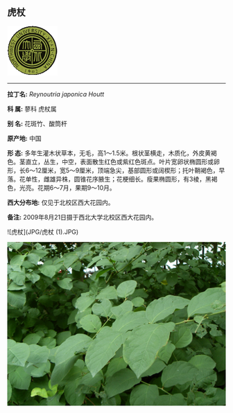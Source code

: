 ## 虎杖

![西北大学校园网络植物志](JPG/nwu.gif)

---

**拉丁名:**  _Reynoutria japonica Houtt_

**科 属:** 蓼科 虎杖属

**别 名:** 花斑竹、酸筒杆

**原产地:** 中国 

**形  态:** 多年生灌木状草本，无毛，高1～1.5米。根状茎横走，木质化，外皮黄褐色。茎直立，丛生，中空，表面散生红色或紫红色斑点。叶片宽卵状椭圆形或卵形，长6～12厘米，宽5～9厘米，顶端急尖，基部圆形或阔楔形；托叶鞘褐色，早落。花单性，雌雄异株，圆锥花序腋生；花梗细长。瘦果椭圆形，有3棱，黑褐色，光亮。花期6～7月，果期9～10月。

**西大分布地:** 仅见于北校区西大花园内。

**备注:** 2009年8月21日摄于西北大学北校区西大花园内。　

![虎杖](JPG/虎杖 (1).JPG) 

![虎杖](JPG/虎杖.JPG) 

